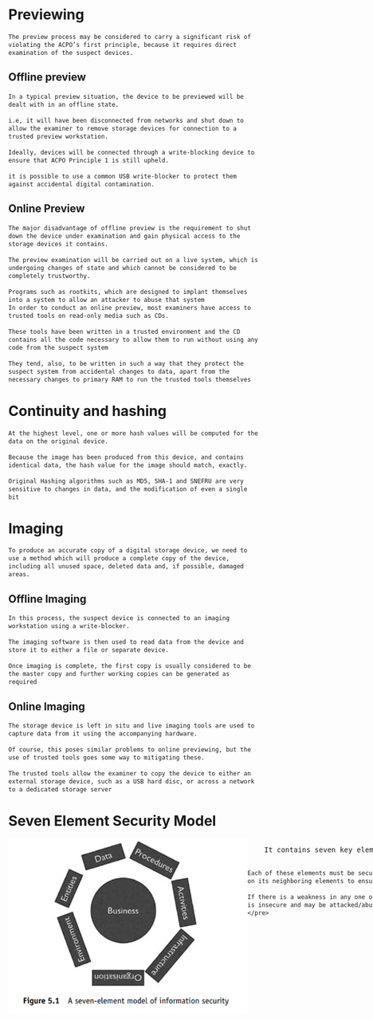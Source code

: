 # Previewing

    The preview process may be considered to carry a significant risk of violating the ACPO’s first principle, because it requires direct examination of the suspect devices.

## Offline preview

    In a typical preview situation, the device to be previewed will be dealt with in an offline state.

    i.e, it will have been disconnected from networks and shut down to allow the examiner to remove storage devices for connection to a trusted preview workstation.

    Ideally, devices will be connected through a write-blocking device to ensure that ACPO Principle 1 is still upheld.

    it is possible to use a common USB write-blocker to protect them against accidental digital contamination.

## Online Preview

    The major disadvantage of offline preview is the requirement to shut down the device under examination and gain physical access to the storage devices it contains.

    The preview examination will be carried out on a live system, which is undergoing changes of state and which cannot be considered to be completely trustworthy.

    Programs such as rootkits, which are designed to implant themselves into a system to allow an attacker to abuse that system
    In order to conduct an online preview, most examiners have access to trusted tools on read-only media such as CDs.

    These tools have been written in a trusted environment and the CD contains all the code necessary to allow them to run without using any code from the suspect system

    They tend, also, to be written in such a way that they protect the suspect system from accidental changes to data, apart from the necessary changes to primary RAM to run the trusted tools themselves

# Continuity and hashing

    At the highest level, one or more hash values will be computed for the data on the original device.

    Because the image has been produced from this device, and contains identical data, the hash value for the image should match, exactly.

    Original Hashing algorithms such as MD5, SHA-1 and SNEFRU are very sensitive to changes in data, and the modification of even a single bit

# Imaging

    To produce an accurate copy of a digital storage device, we need to use a method which will produce a complete copy of the device, including all unused space, deleted data and, if possible, damaged areas.

## Offline Imaging

    In this process, the suspect device is connected to an imaging workstation using a write-blocker.

    The imaging software is then used to read data from the device and store it to either a file or separate device.

    Once imaging is complete, the first copy is usually considered to be the master copy and further working copies can be generated as required

## Online Imaging

    The storage device is left in situ and live imaging tools are used to capture data from it using the accompanying hardware.

    Of course, this poses similar problems to online previewing, but the use of trusted tools goes some way to mitigating these.

    The trusted tools allow the examiner to copy the device to either an external storage device, such as a USB hard disc, or across a network to a dedicated storage server

# Seven Element Security Model

<div style="display: flex; width:100vw">
    <img src="./Picture1.png" style="width: 50%" />
    <pre>
    It contains seven key elements which are inter-linked to compose the system as a whole. 
        
    Each of these elements must be secure in its own right and depends on its neighboring elements to ensure this.
        
    If there is a weakness in any one of the elements, the whole system is insecure and may be attacked/abused through the weak element(s).
    </pre>
</div>
